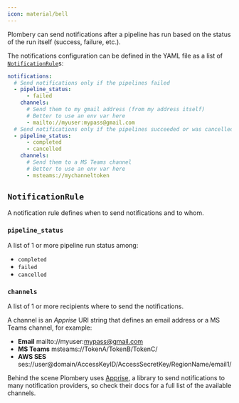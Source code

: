 ```yaml
---
icon: material/bell
---
```


Plombery can send notifications after a pipeline has run based on the status
of the run itself (success, failure, etc.).

The notifications configuration can be defined in the YAML
file as a list of [`NotificationRule`](#notificationrule)s:

```yaml title="plombery.config.yaml"
notifications:
  # Send notifications only if the pipelines failed
  - pipeline_status:
      - failed
    channels:
      # Send them to my gmail address (from my address itself)
      # Better to use an env var here
      - mailto://myuser:mypass@gmail.com
  # Send notifications only if the pipelines succeeded or was cancelled
  - pipeline_status:
      - completed
      - cancelled
    channels:
      # Send them to a MS Teams channel
      # Better to use an env var here
      - msteams://mychanneltoken
```

## `NotificationRule`

A notification rule defines when to send notifications and to whom.

### `pipeline_status`

A list of 1 or more pipeline run status among:

- `completed`
- `failed`
- `cancelled`

### `channels`

A list of 1 or more recipients where to send the notifications.

A channel is an _Apprise_ URI string that defines an email address or a MS Teams
channel, for example:

- **Email** mailto://myuser:mypass@gmail.com
- **MS Teams** msteams://TokenA/TokenB/TokenC/
- **AWS SES** ses://user@domain/AccessKeyID/AccessSecretKey/RegionName/email1/

Behind the scene Plombery uses [Apprise](https://github.com/caronc/apprise),
a library to send notifications to many notification providers, so check their
docs for a full list of the available channels.